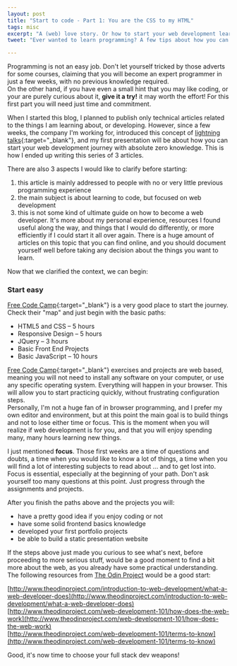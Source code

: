 ```yaml
---
layout: post
title: "Start to code - Part 1: You are the CSS to my HTML"
tags: misc
excerpt: "A (web) love story. Or how to start your web development learning journey."
tweet: "Ever wanted to learn programming? A few tips about how you can start."

---
```


Programming is not an easy job. Don't let yourself tricked by those adverts for some courses, claiming that you will become an expert programmer in just a few weeks, with no previous knowledge required.  
On the other hand, if you have even a small hint that you may like coding, or your are purely curious about it, **give it a try!** it may worth the effort!  For this first part you will need just time and commitment.

When I started this blog, I planned to publish only technical articles related to the things I am learning about, or developing. However, since a few weeks, the company I'm working for, introduced this concept of [lightning talks](https://en.wikipedia.org/wiki/Lightning_talk "lightning talks"){:target="_blank"}, and my first presentation will be about how you can start your web development journey with absolute zero knowledge. This is how I ended up writing this series of 3 articles.  

There are also 3 aspects I would like to clarify before starting:
1. this article is mainly addressed to people with no or very little previous programming experience
2. the main subject is about learning to code, but focused on web development
3. this is not some kind of ultimate guide on how to become a web developer. It's more about my personal experience, resources I found useful along the way, and things that I would do differently, or more efficiently if I could start it all over again. There is a huge amount of articles on this topic that you can find online, and you should document yourself well before taking any decision about the things you want to learn.  

Now that we clarified the context, we can begin:

### Start easy  

[Free Code Camp](https://www.freecodecamp.com/map){:target="_blank"} is a very good place to start the journey. Check their "map" and just begin with the basic paths:  
- HTML5 and CSS – 5 hours
- Responsive Design – 5 hours
- JQuery – 3 hours
- Basic Front End Projects
- Basic JavaScript – 10 hours

[Free Code Camp](https://www.freecodecamp.com/map){:target="_blank"} exercises and projects are web based, meaning you will not need to install any software on your computer, or use any specific operating system. Everything will happen in your browser. This will allow you to start practicing quickly, without frustrating configuration steps.  
Personally, I'm not a huge fan of in browser programming, and I prefer my own editor and environment, but at this point the main goal is to build things and not to lose either time or focus. This is the moment when you will realize if web development is for you, and that you will enjoy spending many, many hours learning new things.  

I just mentioned **focus**. Those first weeks are a time of questions and doubts, a time when you would like to know a lot of things, a time when you will find a lot of interesting subjects to read about ... and to get lost into. Focus is essential, especially at the beginning of your path. Don't ask yourself too many questions at this point. Just progress through the assignments and projects.

After you finish the paths above and the projects you will:
- have a pretty good idea if you enjoy coding or not
- have some solid frontend basics knowledge
- developed your first portfolio projects
- be able to build a static presentation website

If the steps above just made you curious to see what's next, before proceeding to more serious stuff, would be a good moment to find a bit more about the web, as you already have some practical understanding. The following resources from [The Odin Project](http://www.theodinproject.com/courses) would be a good start:  

[http://www.theodinproject.com/introduction-to-web-development/what-a-web-developer-does](http://www.theodinproject.com/introduction-to-web-development/what-a-web-developer-does)  
[http://www.theodinproject.com/web-development-101/how-does-the-web-work](http://www.theodinproject.com/web-development-101/how-does-the-web-work)  
[http://www.theodinproject.com/web-development-101/terms-to-know](http://www.theodinproject.com/web-development-101/terms-to-know)  

Good, it's now time to choose your full stack dev weapons!